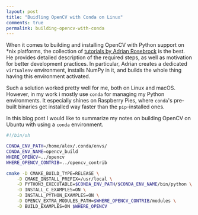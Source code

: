 ```yaml
---
layout: post
title: "Buidling OpenCV with Conda on Linux"
comments: true
permalink: building-opencv-with-conda
---
```


When it comes to building and installing OpenCV with Python support on \*nix platforms, the collection of [tutorials by Adrian Rosebrock](https://www.pyimagesearch.com/opencv-tutorials-resources-guides/) is the best. He provides detailed description of the required steps, as well as motivation for better development practices. In particular, Adrian creates a dedicated `virtualenv` environment, installs NumPy in it, and builds the whole thing having this environment activated.

Such a solution worked pretty well for me, both on Linux and macOS. However, in my work i mostly use `conda` for managing my Python environments. It especially shines on Raspberry Pies, where `conda`'s pre-built binaries get installed way faster than the `pip`-installed ones.

In this blog post I would like to summarize my notes on building OpenCV on Ubuntu with using a `conda` environment.

```bash
#!/bin/sh

CONDA_ENV_PATH=/home/alex/.conda/envs/
CONDA_ENV_NAME=opencv_build
WHERE_OPENCV=../opencv
WHERE_OPENCV_CONTRIB=../opencv_contrib

cmake -D CMAKE_BUILD_TYPE=RELEASE \
	-D CMAKE_INSTALL_PREFIX=/usr/local \
	-D PYTHON3_EXECUTABLE=$CONDA_ENV_PATH/$CONDA_ENV_NAME/bin/python \
	-D INSTALL_C_EXAMPLES=ON \
	-D INSTALL_PYTHON_EXAMPLES=ON \
	-D OPENCV_EXTRA_MODULES_PATH=$WHERE_OPENCV_CONTRIB/modules \
	-D BUILD_EXAMPLES=ON $WHERE_OPENCV
```
